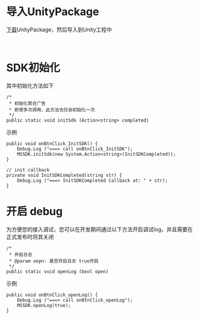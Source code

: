 # 导入UnityPackage


[下载](https://github.com/Avid-ly/Avidly-iOS-MSSDK-UnityPackage.git)UnityPackage，然后导入到Unity工程中

<br>

# SDK初始化

其中初始化方法如下

```
/*
 * 初始化聚合广告
 * 即使多次调用，此方法也仅会初始化一次 
 */
public static void initSdk (Action<string> completed)
```

示例

```
public void onBtnClick_InitSDK() {
	Debug.Log ("===> call onBtnClick_InitSDK");
	MSSDK.initSdk(new System.Action<string>(InitSDKCompleted));
}

// init callback
private void InitSDKCompleted(string str) {
	Debug.Log ("===> InitSDKCompleted Callback at: " + str);
}

```

# 开启 debug
为方便您的接入调试，您可以在开发期间通过以下方法开启调试log，并且需要在正式发布时将其关闭

```
/*
 * 开启日志
 * @param oepn: 是否开启日志 true开启
 */
public static void openLog (bool open)
```

示例

```
public void onBtnClick_openLog() {
	Debug.Log ("===> call onBtnClick_openLog");
    MSSDK.openLog(true);
}
```